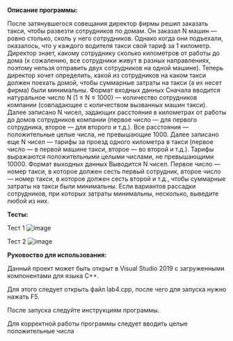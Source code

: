 **Описание программы:**

После затянувшегося совещания директор фирмы решил заказать такси, чтобы развезти сотрудников по домам. Он заказал N машин — ровно столько, сколь у него сотрудников. Однако когда они подъехали, оказалось, что у каждого водителя такси свой тариф за 1 километр. Директор знает, какому сотруднику сколько километров от работы до дома (к сожалению, все сотрудники живут в разных направлениях, поэтому нельзя отправить двух сотрудников на одной машине). Теперь директор хочет определить, какой из сотрудников на каком такси должен поехать домой, чтобы суммарные затраты на такси (а их несет фирма) были минимальны.     Формат входных данных  Сначала вводится натуральное число N (1 ≤ N ≤ 1000) — количество сотрудников компании (совпадающее с количеством вызванных машин такси).  Далее записано N чисел, задающих расстояния в километрах от работы до домов сотрудников компании (первое число — для первого сотрудника, второе — для второго и т.д.). Все расстояния — положительные целые числа, не превышающие 1000.  Далее записано еще N чисел — тарифы за проезд одного километра в такси (первое число — в первой машине такси, второе — во второй и т.д.). Тарифы выражаются положительными целыми числами, не превышающими 10000.     Формат выходных данных  Выводится N чисел. Первое число — номер такси, в которое должен сесть первый сотрудник, второе число — номер такси, в которое должен сесть второй и т.д., чтобы суммарные затраты на такси были минимальны. Если вариантов рассадки сотрудников, при которых затраты минимальны, несколько, выведите любой из них.

**Тесты:**

Тест 1
![image](https://user-images.githubusercontent.com/90570582/145812597-f34c6589-8f1b-485a-a9b5-8e21286ff6af.png)

Тест 2
![image](https://user-images.githubusercontent.com/90570582/145812768-5ba2f841-7e87-45e8-b4e9-bb48b9547810.png)

**Руковоство для использования:**

Данный проект может быть открыт в Visual Studio 2019 с загруженными компонентами для языка C++.

Для этого следует открыть файл lab4.cpp, после чего для запуска нужно нажать F5.

После запуска следуйте инструкциям программы.

Для корректной работы программы следует вводить целые положительные числа
